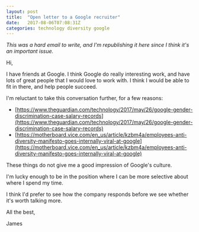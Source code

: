 ```yaml
---
layout: post
title:  "Open letter to a Google recruiter"
date:   2017-08-06T07:08:31Z
categories: technology diversity google
---
```

*This was a hard email to write, and I'm republishing it here since I think it's an important issue.*

Hi,

I have friends at Google. I think Google do really interesting work, and have lots of great people that I would love to work with. I think I would be able to fit in there, and help people succeed.

I'm reluctant to take this conversation further, for a few reasons:

* [https://www.theguardian.com/technology/2017/may/26/google-gender-discrimination-case-salary-records](https://www.theguardian.com/technology/2017/may/26/google-gender-discrimination-case-salary-records)
* [https://motherboard.vice.com/en_us/article/kzbm4a/employees-anti-diversity-manifesto-goes-internally-viral-at-google](https://motherboard.vice.com/en_us/article/kzbm4a/employees-anti-diversity-manifesto-goes-internally-viral-at-google)

These things do not give me a good impression of Google's culture.

I'm lucky enough to be in the position where I can be more selective about where I spend my time.

I think I'd prefer to see how the company responds before we see whether it's worth talking more.

All the best,

James
 